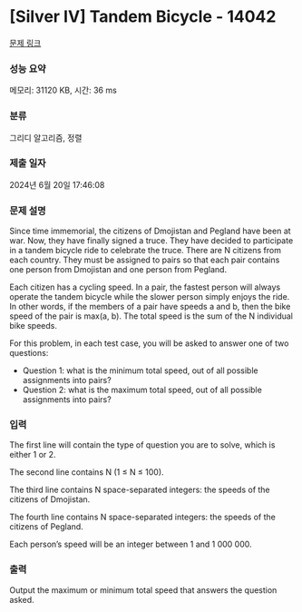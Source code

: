 # [Silver IV] Tandem Bicycle - 14042 

[문제 링크](https://www.acmicpc.net/problem/14042) 

### 성능 요약

메모리: 31120 KB, 시간: 36 ms

### 분류

그리디 알고리즘, 정렬

### 제출 일자

2024년 6월 20일 17:46:08

### 문제 설명

<p>Since time immemorial, the citizens of Dmojistan and Pegland have been at war. Now, they have finally signed a truce. They have decided to participate in a tandem bicycle ride to celebrate the truce. There are N citizens from each country. They must be assigned to pairs so that each pair contains one person from Dmojistan and one person from Pegland.</p>

<p>Each citizen has a cycling speed. In a pair, the fastest person will always operate the tandem bicycle while the slower person simply enjoys the ride. In other words, if the members of a pair have speeds a and b, then the bike speed of the pair is max(a, b). The total speed is the sum of the N individual bike speeds.</p>

<p>For this problem, in each test case, you will be asked to answer one of two questions:</p>

<ul>
	<li>Question 1: what is the minimum total speed, out of all possible assignments into pairs?</li>
	<li>Question 2: what is the maximum total speed, out of all possible assignments into pairs?</li>
</ul>

### 입력 

 <p>The first line will contain the type of question you are to solve, which is either 1 or 2.</p>

<p>The second line contains N (1 ≤ N ≤ 100).</p>

<p>The third line contains N space-separated integers: the speeds of the citizens of Dmojistan.</p>

<p>The fourth line contains N space-separated integers: the speeds of the citizens of Pegland.</p>

<p>Each person’s speed will be an integer between 1 and 1 000 000.</p>

### 출력 

 <p>Output the maximum or minimum total speed that answers the question asked.</p>

